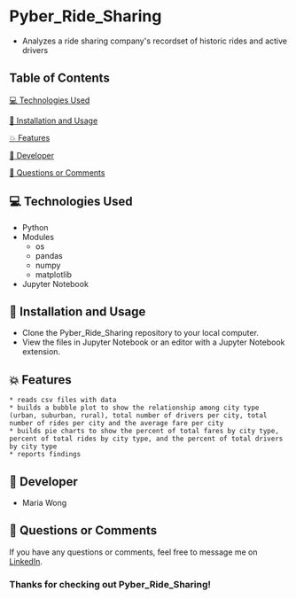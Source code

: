 # Pyber_Ride_Sharing

* Analyzes a ride sharing company's recordset of historic rides and active drivers


## Table of Contents

[:computer:  Technologies Used](#technologies-used)

[:dvd:  Installation and Usage](#installation)

[:boom:  Features](#features)

[:bust_in_silhouette:  Developer](#developer)

[:email:  Questions or Comments](#questions-or-comments)


## <a name="technologies-used"></a> :computer: Technologies Used

* Python
* Modules
    * os
    * pandas
    * numpy
    * matplotlib
* Jupyter Notebook

## <a name="installation"></a> :dvd: Installation and Usage

* Clone the Pyber_Ride_Sharing repository to your local computer.
* View the files in Jupyter Notebook or an editor with a Jupyter Notebook extension.


## <a name="features"></a> :boom: Features

    * reads csv files with data
    * builds a bubble plot to show the relationship among city type (urban, suburban, rural), total number of drivers per city, total number of rides per city and the average fare per city
    * builds pie charts to show the percent of total fares by city type, percent of total rides by city type, and the percent of total drivers by city type
    * reports findings


## <a name="developer"></a> :bust_in_silhouette: Developer

* Maria Wong


## <a name="questions-or-comments"></a> :email: Questions or Comments

If you have any questions or comments, feel free to message me on [LinkedIn](https://www.linkedin.com/in/maria-wong/).

 ### Thanks for checking out Pyber_Ride_Sharing!